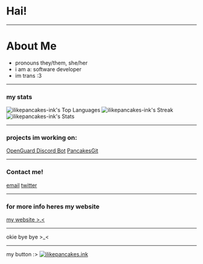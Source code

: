 # Hai!
---
# About Me
- pronouns they/them, she/her
- i am a: software developer
- im trans :3
---
### my stats
![ilikepancakes-ink's Top Languages](https://github-readme-stats.vercel.app/api/top-langs/?username=ilikepancakes-ink&theme=vue-dark&show_icons=true&hide_border=true&layout=compact)
![ilikepancakes-ink's Streak](https://github-readme-streak-stats.herokuapp.com/?user=ilikepancakes-ink&theme=vue-dark&hide_border=true)
![ilikepancakes-ink's Stats](https://github-readme-stats.vercel.app/api?username=ilikepancakes-ink&theme=vue-dark&show_icons=true&hide_border=true&count_private=true)

---
### projects im working on:
[OpenGuard Discord Bot](https://github.com/discordaimod/openguard)
[PancakesGit](https://github.com/ilikepancakes-ink/pancakesgit)

---
### Contact me!
[email](mailto:whatsgoodiegang@ilikepancakes.ink)
[twitter](https://x.com/Ilikepancakesin)

---
### for more info heres my website 
[my website >.<](https://ilikepancakes.ink)

---
okie bye bye >_<




























---
my button :>
       [![ilikepancakes.ink](https://ilikepancakes.ink/buttons/button1.png)](https://ilikepancakes.ink)
